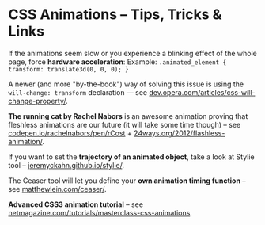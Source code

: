 CSS Animations – Tips, Tricks & Links
=====================================

If the animations seem slow or you experience a blinking effect of the whole
page, force **hardware acceleration**: Example: `.animated_element { transform:
translate3d(0, 0, 0); }`

A newer (and more "by-the-book") way of solving this issue is using the
`will-change: transform` declaration — see
[dev.opera.com/articles/css-will-change-property/](https://dev.opera.com/articles/css-will-change-property/).

**The running cat by Rachel Nabors** is an awesome animation proving that
fleshless animations are our future (it will take some time though) – see
[codepen.io/rachelnabors/pen/rCost](http://codepen.io/rachelnabors/pen/rCost)
+
[24ways.org/2012/flashless-animation/](http://24ways.org/2012/flashless-animation/).

If you want to set the **trajectory of an animated object**, take a look at
Stylie tool –
[jeremyckahn.github.io/stylie/](http://jeremyckahn.github.io/stylie/).

The Ceaser tool will let you define your **own animation timing function** – see
[matthewlein.com/ceaser/](http://matthewlein.com/ceaser/).

**Advanced CSS3 animation tutorial** – see
[netmagazine.com/tutorials/masterclass-css-animations](http://www.netmagazine.com/tutorials/masterclass-css-animations).
